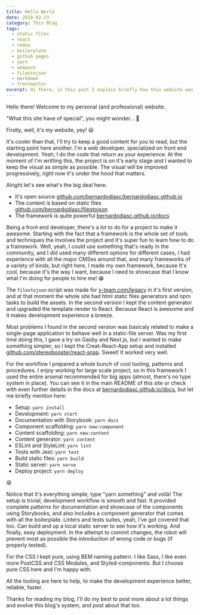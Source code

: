 ```yaml
---
title: Hello World
date: 2018-02-23
category: This Blog
tags:
  - static files
  - react
  - redux
  - boilerplate
  - github pages
  - yarn
  - webpack
  - filestojson
  - markdown
  - frontmatter
excerpt: Hi there, in this post I explain briefly how this website was made.
---
```


Hello there! Welcome to my personal (and professional) website.

"What this site have of special", you might wonder... 🙋

Firstly, well, it's my website, yey! 😃

It's cooler than that, I'll try to keep a good content for you to read, but the starting point here another. I'm a web developer, specialized on front end development. Yeah, I do the code that return as your experience. At the moment of I'm writting this, the project is on it's early stage and I wanted to keep the visual as simple as possible. The visual will be improved progressively, right now it's under the hood that matters.

Alright let's see what's the big deal here:

- It's open source [github.com/bernardodiasc/bernardodiasc.github.io](https://github.com/bernardodiasc/bernardodiasc.github.io)
- The content is based on static files [github.com/bernardodiasc/filestojson](https://github.com/bernardodiasc/filestojson)
- The framework is quite powerful [bernardodiasc.github.io/docs](https://bernardodiasc.github.io/docs/)

Being a front end developer, there's a lot to do for a project to make it awesome. Starting with the fact that a framework is the whole set of tools and techniques the involves the project and it's super fun to learn how to do a framework. Well, yeah, I could use something that's ready in the community, and I did used many different options for different cases, I had experience with all the major CMSes around that, and many frameworks of a variety of kinds, but right here, I made my own framework, because It's cool, because it's the way I want, because I need to showcase that I know what I'm doing for people to hire me! 😁

The `filestojson` script was made for [x-team.com/legacy](https://x-team.com/legacy/) in it's first version, and at that moment the whole site had html static files generators and npm tasks to build the assets. In the second version I kept the content generator and upgraded the template render to React. Because React is awesome and it makes development experience a breeze.

Most problems I found in the second version was basicaly related to make a single-page application to behave well in a static-file server. Was my first time doing this, I gave a try on Gasby and Next.js, but I wanted to make something simpler, so I kept the Creat-React-App setup and installed [github.com/stereobooster/react-snap](https://github.com/stereobooster/react-snap). Sweet! It worked very well.

For the workflow I prepared a whole bunch of cool tooling, patterns and procedures. I enjoy working for large scale project, so in this framework I used the entire arsenal recommended for big apps (almost, there's no type system in place). You can see it in the main README of this site or check with even further details in the docs at [bernardodiasc.github.io/docs](https://bernardodiasc.github.io/docs/), but let me briefly mention here:

- Setup: `yarn install`
- Development: `yarn start`
- Documentation with Storybook: `yarn docs`
- Component scaffolding: `yarn new:component`
- Content scaffolding: `yarn new:content`
- Content generator: `yarn content`
- ESLint and StyleLint: `yarn lint`
- Tests with Jest: `yarn test`
- Build static files: `yarn build`
- Static server: `yarn serve`
- Deploy project: `yarn deploy`

😆

Notice that it's everything simple, type "yarn something" and voilà! The setup is trivial, development workflow is smooth and fast. It provided complete patterns for documentation and showcase of the components using Storybooks, and also includes a component generator that comes with all the boilerplate. Linters and tests suites, yeah, I've got covered that too. Can build and up a local static server to see how it's working. And finally, easy deployment. In the attempt to commit changes, the robot will prevent most as possible the introduction of wrong code or bugs (if properly tested).

For the CSS I kept pure, using BEM naming pattern. I like Sass, I like even more PostCSS and CSS Modules, and Styled-components. But I choose pure CSS here and I'm happy with.

All the tooling are here to help, to make the development experience better, reliable, faster.

Thanks for reading my blog, I'll do my best to post more about a lot things and evolve this blog's system, and post about that too.
